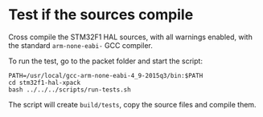 # Test if the sources compile

Cross compile the STM32F1 HAL sources,
with all warnings enabled, with the standard `arm-none-eabi-` GCC compiler.

To run the test, go to the packet folder and start the script:

```
PATH=/usr/local/gcc-arm-none-eabi-4_9-2015q3/bin:$PATH
cd stm32f1-hal-xpack
bash ../../../scripts/run-tests.sh
```

The script will create `build/tests`, copy the source files and compile them.

